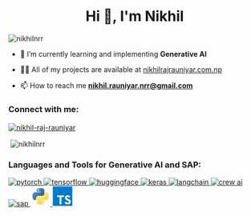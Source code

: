 <h1 align="center">Hi 👋, I'm Nikhil</h1>
<p align="left"> <img src="https://komarev.com/ghpvc/?username=nikhilnrr&label=Profile%20views&color=0e75b6&style=flat" alt="nikhilnrr" /> </p>

- 🌱 I’m currently learning and implementing **Generative AI**

- 👨‍💻 All of my projects are available at [nikhilrajrauniyar.com.np](https://nikhilrajrauniyar.com.np)

- 📫 How to reach me **nikhil.rauniyar.nrr@gmail.com**

<h3 align="left">Connect with me:</h3>
<p align="left">
  <a href="https://linkedin.com/in/nikhil-raj-rauniyar" target="blank"><img align="center" src="https://raw.githubusercontent.com/rahuldkjain/github-profile-readme-generator/master/src/images/icons/Social/linked-in-alt.svg" alt="nikhil-raj-rauniyar" height="30" width="40" /></a>
</p>

<p>&nbsp;<img align="center" src="https://github-readme-stats.vercel.app/api?username=nikhilnrr&show_icons=true&locale=en" alt="nikhilnrr" /></p>

<h3 align="left">Languages and Tools for Generative AI and SAP:</h3>
<p align="left">
  <a href="https://pytorch.org/" target="_blank" rel="noreferrer">
    <img src="https://www.vectorlogo.zone/logos/pytorch/pytorch-icon.svg" alt="pytorch" width="40" height="40"/>
  </a>
  <a href="https://www.tensorflow.org" target="_blank" rel="noreferrer">
    <img src="https://www.vectorlogo.zone/logos/tensorflow/tensorflow-icon.svg" alt="tensorflow" width="40" height="40"/>
  </a>
  <a href="https://huggingface.co/" target="_blank" rel="noreferrer">
    <img src="https://huggingface.co/front/assets/huggingface_logo-noborder.svg" alt="huggingface" width="40" height="40"/>
  </a>
  <a href="https://keras.io/" target="_blank" rel="noreferrer">
    <img src="https://upload.wikimedia.org/wikipedia/commons/a/ae/Keras_logo.svg" alt="keras" width="40" height="40"/>
  </a>
  <a href="https://www.langchain.com/" target="_blank" rel="noreferrer">
    <img src="https://avatars.githubusercontent.com/u/120431957?s=200&v=4" alt="langchain" width="40" height="40"/>
  </a>
  <a href="https://crew.ai/" target="_blank" rel="noreferrer">
    <img src="https://uploads-ssl.webflow.com/62dece6169a706fdd7a99497/62df01d6e07b1a258e88b7a9_crew_ai_logo.svg" alt="crew ai" width="40" height="40"/>
  </a>
  <a href="https://www.sap.com" target="_blank" rel="noreferrer">
    <img src="https://www.vectorlogo.zone/logos/sap/sap-icon.svg" alt="sap" width="40" height="40"/>
  </a>
  <a href="https://www.python.org" target="_blank" rel="noreferrer">
    <img src="https://raw.githubusercontent.com/devicons/devicon/master/icons/python/python-original.svg" alt="python" width="40" height="40"/>
  </a>
  <a href="https://www.typescriptlang.org/" target="_blank" rel="noreferrer">
    <img src="https://raw.githubusercontent.com/devicons/devicon/master/icons/typescript/typescript-original.svg" alt="typescript" width="40" height="40"/>
  </a>
</p>
